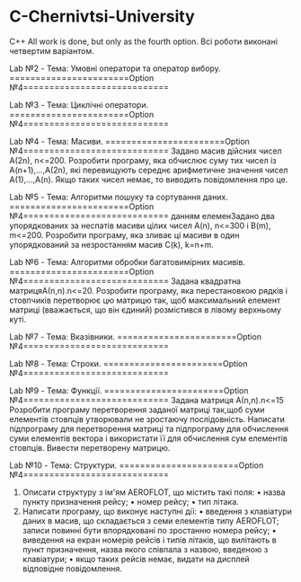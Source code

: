 # C-Chernivtsi-University
C++
All work is done, but only as the fourth option.
Всі роботи виконані четвертим варіантом.

Lab №2 - Тема: Умовні оператори та оператор вибору.
=======================Option №4============================

Lab №3 - Тема: Циклічні оператори.
=======================Option №4============================

Lab №4 - Тема: Масиви.
=======================Option №4============================
Задано масив дійсних чисел A(2n), n<=200. Розробити програму, яка обчислює
суму тих чисел із A(n+1),...,A(2n), які перевищують середнє арифметичне 
значення чисел A(1),...,A(n). Якщо таких чисел немає, то виводить повідомлення про це.

Lab №5 - Тема: Алгоритми пошуку та сортування даних.
=======================Option №4============================
данням елеменЗадано два упорядкованих за неспатів масиви цілих чисел A(n),
n<=300 і B(m), m<=200. Розробити програму, яка зливає ці масиви в один
упорядкований за незростанням масив C(k), k=n+m.

Lab №6 - Тема: Алгоритми обробки багатовимірних масивів.
=======================Option №4============================
Задана квадратна матрицяА(n,n).n<=20. Розробити програму, яка
перестановкою рядків і стовпчиків перетворює цю матрицю так, щоб
максимальний елемент матриці (вважається, що він єдиний) розмістився в лівому верхньому куті.

Lab №7 - Тема: Вказівники.
=======================Option №4============================

Lab №8 - Тема: Строки.
=======================Option №4============================

Lab №9 - Тема: Функції.
=======================Option №4============================
Задана матриця  А(n,n).n<=15 Розробити програму перетворення заданої
матриці так,щоб суми елементів стовпців утворювали не зростаючу
послідовність. Написати підпрограму для перетворення матриці та
підпрограму для обчислення суми елементів вектора і використати її для
обчислення сум елементів стовпців. Вивести перетворену матрицю.

Lab №10 - Тема: Структури.
 =======================Option №4============================
1. Описати структуру з ім'ям AEROFLOT, що містить такі поля:
    • назва пункту призначення рейсу;
    • номер рейсу;
    • тип літака.
2. Написати програму, що виконує наступні дії:
    • введення з клавіатури даних в масив, що складається з семи елементів типу
      AEROFLOT; записи повинні бути впорядковані по зростанню номера
      рейсу;
    • виведення на екран номерів рейсів і типів літаків, що вилітають в пункт
      призначення, назва якого співпала з назвою, введеною з клавіатури;
    • якщо таких рейсів немає, видати на дисплей відповідне повідомлення.
